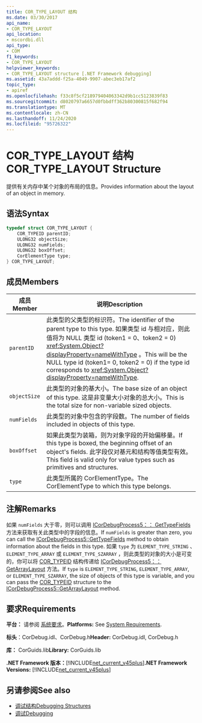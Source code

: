 ```yaml
---
title: COR_TYPE_LAYOUT 结构
ms.date: 03/30/2017
api_name:
- COR_TYPE_LAYOUT
api_location:
- mscordbi.dll
api_type:
- COM
f1_keywords:
- COR_TYPE_LAYOUT
helpviewer_keywords:
- COR_TYPE_LAYOUT structure [.NET Framework debugging]
ms.assetid: 43a7addd-f25a-4049-9907-abec3eb17af2
topic_type:
- apiref
ms.openlocfilehash: f33c8f5cf218979404063342d9b1cc5123839f83
ms.sourcegitcommit: d8020797a6657d0fbbdff362b80300815f682f94
ms.translationtype: MT
ms.contentlocale: zh-CN
ms.lasthandoff: 11/24/2020
ms.locfileid: "95726322"
---
```

# <a name="cor_type_layout-structure"></a><span data-ttu-id="391c6-102">COR_TYPE_LAYOUT 结构</span><span class="sxs-lookup"><span data-stu-id="391c6-102">COR_TYPE_LAYOUT Structure</span></span>

<span data-ttu-id="391c6-103">提供有关内存中某个对象的布局的信息。</span><span class="sxs-lookup"><span data-stu-id="391c6-103">Provides information about the layout of an object in memory.</span></span>  
  
## <a name="syntax"></a><span data-ttu-id="391c6-104">语法</span><span class="sxs-lookup"><span data-stu-id="391c6-104">Syntax</span></span>  
  
```cpp  
typedef struct COR_TYPE_LAYOUT {  
    COR_TYPEID parentID;  
    ULONG32 objectSize;  
    ULONG32 numFields;  
    ULONG32 boxOffset;  
    CorElementType type;  
} COR_TYPE_LAYOUT;  
```  
  
## <a name="members"></a><span data-ttu-id="391c6-105">成员</span><span class="sxs-lookup"><span data-stu-id="391c6-105">Members</span></span>  
  
|<span data-ttu-id="391c6-106">成员</span><span class="sxs-lookup"><span data-stu-id="391c6-106">Member</span></span>|<span data-ttu-id="391c6-107">说明</span><span class="sxs-lookup"><span data-stu-id="391c6-107">Description</span></span>|  
|------------|-----------------|  
|`parentID`|<span data-ttu-id="391c6-108">此类型的父类型的标识符。</span><span class="sxs-lookup"><span data-stu-id="391c6-108">The identifier of the parent type to this type.</span></span> <span data-ttu-id="391c6-109">如果类型 id 与相对应，则此值将为 NULL 类型 id (token1 = 0、token2 = 0) <xref:System.Object?displayProperty=nameWithType> 。</span><span class="sxs-lookup"><span data-stu-id="391c6-109">This will be the NULL type id (token1= 0, token2 = 0) if the type id corresponds to <xref:System.Object?displayProperty=nameWithType>.</span></span>|  
|`objectSize`|<span data-ttu-id="391c6-110">此类型的对象的基大小。</span><span class="sxs-lookup"><span data-stu-id="391c6-110">The base size of an object of this type.</span></span> <span data-ttu-id="391c6-111">这是非变量大小对象的总大小。</span><span class="sxs-lookup"><span data-stu-id="391c6-111">This is the total size for non-variable sized objects.</span></span>|  
|`numFields`|<span data-ttu-id="391c6-112">此类型的对象中包含的字段数。</span><span class="sxs-lookup"><span data-stu-id="391c6-112">The number of fields included in objects of this type.</span></span>|  
|`boxOffset`|<span data-ttu-id="391c6-113">如果此类型为装箱，则为对象字段的开始偏移量。</span><span class="sxs-lookup"><span data-stu-id="391c6-113">If this type is boxed, the beginning offset of an object's fields.</span></span> <span data-ttu-id="391c6-114">此字段仅对基元和结构等值类型有效。</span><span class="sxs-lookup"><span data-stu-id="391c6-114">This field is valid only for value types such as primitives and structures.</span></span>|  
|`type`|<span data-ttu-id="391c6-115">此类型所属的 CorElementType。</span><span class="sxs-lookup"><span data-stu-id="391c6-115">The CorElementType to which this type belongs.</span></span>|  
  
## <a name="remarks"></a><span data-ttu-id="391c6-116">注解</span><span class="sxs-lookup"><span data-stu-id="391c6-116">Remarks</span></span>  

 <span data-ttu-id="391c6-117">如果 `numFields` 大于零，则可以调用 [ICorDebugProcess5：： GetTypeFields](icordebugprocess5-gettypefields-method.md) 方法来获取有关此类型中的字段的信息。</span><span class="sxs-lookup"><span data-stu-id="391c6-117">If `numFields` is greater than zero, you can call the [ICorDebugProcess5::GetTypeFields](icordebugprocess5-gettypefields-method.md) method to obtain information about the fields in this type.</span></span> <span data-ttu-id="391c6-118">如果 `type` 为 `ELEMENT_TYPE_STRING` 、 `ELEMENT_TYPE_ARRAY` 或 `ELEMENT_TYPE_SZARRAY` ，则此类型的对象的大小是可变的，你可以将 [COR_TYPEID](cor-typeid-structure.md) 结构传递给 [ICorDebugProcess5：： GetArrayLayout](icordebugprocess5-getarraylayout-method.md) 方法。</span><span class="sxs-lookup"><span data-stu-id="391c6-118">If `type` is `ELEMENT_TYPE_STRING`, `ELEMENT_TYPE_ARRAY`, or `ELEMENT_TYPE_SZARRAY`, the size of objects of this type is variable, and you can pass the [COR_TYPEID](cor-typeid-structure.md) structure to the [ICorDebugProcess5::GetArrayLayout](icordebugprocess5-getarraylayout-method.md) method.</span></span>  
  
## <a name="requirements"></a><span data-ttu-id="391c6-119">要求</span><span class="sxs-lookup"><span data-stu-id="391c6-119">Requirements</span></span>  

 <span data-ttu-id="391c6-120">**平台：** 请参阅 [系统要求](../../get-started/system-requirements.md)。</span><span class="sxs-lookup"><span data-stu-id="391c6-120">**Platforms:** See [System Requirements](../../get-started/system-requirements.md).</span></span>  
  
 <span data-ttu-id="391c6-121">**标头**：CorDebug.idl、CorDebug.h</span><span class="sxs-lookup"><span data-stu-id="391c6-121">**Header:** CorDebug.idl, CorDebug.h</span></span>  
  
 <span data-ttu-id="391c6-122">**库：** CorGuids.lib</span><span class="sxs-lookup"><span data-stu-id="391c6-122">**Library:** CorGuids.lib</span></span>  
  
 <span data-ttu-id="391c6-123">**.NET Framework 版本：**[!INCLUDE[net_current_v45plus](../../../../includes/net-current-v45plus-md.md)]</span><span class="sxs-lookup"><span data-stu-id="391c6-123">**.NET Framework Versions:** [!INCLUDE[net_current_v45plus](../../../../includes/net-current-v45plus-md.md)]</span></span>  
  
## <a name="see-also"></a><span data-ttu-id="391c6-124">另请参阅</span><span class="sxs-lookup"><span data-stu-id="391c6-124">See also</span></span>

- [<span data-ttu-id="391c6-125">调试结构</span><span class="sxs-lookup"><span data-stu-id="391c6-125">Debugging Structures</span></span>](debugging-structures.md)
- [<span data-ttu-id="391c6-126">调试</span><span class="sxs-lookup"><span data-stu-id="391c6-126">Debugging</span></span>](index.md)
